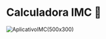 # Calculadora IMC 🧮

![AplicativoIMC](https://github.com/Lucaasshq/calculadora_imc_flutter/assets/120293165/78e01fb3-b9b0-47f2-a9dd-f4ea5c4f8034)(500x300)
